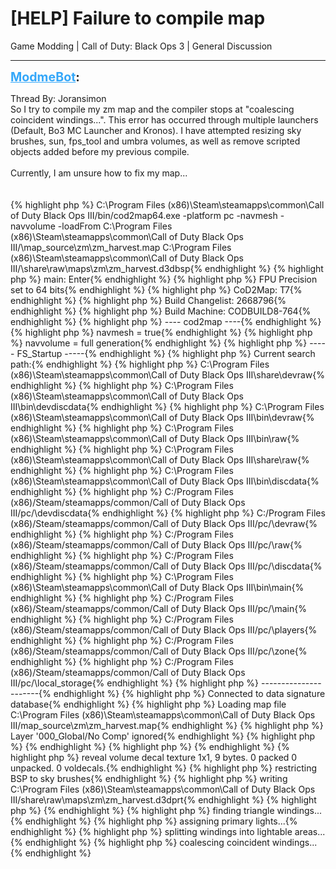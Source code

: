 # [HELP] Failure to compile map
Game Modding | Call of Duty: Black Ops 3 | General Discussion

---
<strong style="font-size: 1.4em;"><span style="text-decoration: underline;text-decoration-color: #34a7f9;"><span style="color:#34a7f9;">ModmeBot</span></span>:</strong>

<p>Thread By: Joransimon<br />So I try to compile my zm map and the compiler stops at &quot;coalescing coincident windings...&quot;. This error has occurred through multiple launchers (Default, Bo3 MC Launcher and Kronos). I have attempted resizing sky brushes, sun, fps_tool and umbra volumes, as well as remove scripted objects added before my previous compile. <br /> <br />Currently, I am unsure how to fix my map...<br /> <br /> <br />{% highlight php %}
C:\Program Files (x86)\Steam\steamapps\common\Call of Duty Black Ops III/bin/cod2map64.exe -platform pc -navmesh -navvolume -loadFrom C:\Program Files (x86)\Steam\steamapps\common\Call of Duty Black Ops III/\map_source\zm\zm_harvest.map C:\Program Files (x86)\Steam\steamapps\common\Call of Duty Black Ops III/\share\raw\maps\zm\zm_harvest.d3dbsp{% endhighlight %}
{% highlight php %}
main: Enter{% endhighlight %}
{% highlight php %}
FPU Precision set to 64 bits{% endhighlight %}
{% highlight php %}
CoD2Map: T7{% endhighlight %}
{% highlight php %}
Build Changelist: 2668796{% endhighlight %}
{% highlight php %}
Build Machine: CODBUILD8-764{% endhighlight %}
{% highlight php %}
---- cod2map ----{% endhighlight %}
{% highlight php %}
navmesh = true{% endhighlight %}
{% highlight php %}
navvolume = full generation{% endhighlight %}
{% highlight php %}
----- FS_Startup -----{% endhighlight %}
{% highlight php %}
Current search path:{% endhighlight %}
{% highlight php %}
C:\Program Files (x86)\Steam\steamapps\common\Call of Duty Black Ops III\share\devraw{% endhighlight %}
{% highlight php %}
C:\Program Files (x86)\Steam\steamapps\common\Call of Duty Black Ops III\bin\devdiscdata{% endhighlight %}
{% highlight php %}
C:\Program Files (x86)\Steam\steamapps\common\Call of Duty Black Ops III\bin\devraw{% endhighlight %}
{% highlight php %}
C:\Program Files (x86)\Steam\steamapps\common\Call of Duty Black Ops III\bin\raw{% endhighlight %}
{% highlight php %}
C:\Program Files (x86)\Steam\steamapps\common\Call of Duty Black Ops III\share\raw{% endhighlight %}
{% highlight php %}
C:\Program Files (x86)\Steam\steamapps\common\Call of Duty Black Ops III\bin\discdata{% endhighlight %}
{% highlight php %}
C:/Program Files (x86)/Steam/steamapps/common/Call of Duty Black Ops III/pc/\devdiscdata{% endhighlight %}
{% highlight php %}
C:/Program Files (x86)/Steam/steamapps/common/Call of Duty Black Ops III/pc/\devraw{% endhighlight %}
{% highlight php %}
C:/Program Files (x86)/Steam/steamapps/common/Call of Duty Black Ops III/pc/\raw{% endhighlight %}
{% highlight php %}
C:/Program Files (x86)/Steam/steamapps/common/Call of Duty Black Ops III/pc/\discdata{% endhighlight %}
{% highlight php %}
C:\Program Files (x86)\Steam\steamapps\common\Call of Duty Black Ops III\bin\main{% endhighlight %}
{% highlight php %}
C:/Program Files (x86)/Steam/steamapps/common/Call of Duty Black Ops III/pc/\main{% endhighlight %}
{% highlight php %}
C:/Program Files (x86)/Steam/steamapps/common/Call of Duty Black Ops III/pc/\players{% endhighlight %}
{% highlight php %}
C:/Program Files (x86)/Steam/steamapps/common/Call of Duty Black Ops III/pc/\zone{% endhighlight %}
{% highlight php %}
C:/Program Files (x86)/Steam/steamapps/common/Call of Duty Black Ops III/pc/\local_storage{% endhighlight %}
{% highlight php %}
----------------------{% endhighlight %}
{% highlight php %}
Connected to data signature database{% endhighlight %}
{% highlight php %}
Loading map file C:\Program Files (x86)\Steam\steamapps\common\Call of Duty Black Ops III/map_source\zm\zm_harvest.map{% endhighlight %}
{% highlight php %}
Layer &#39;000_Global/No Comp&#39; ignored{% endhighlight %}
{% highlight php %}
{% endhighlight %}
{% highlight php %}
{% endhighlight %}
{% highlight php %}
reveal volume decal texture 1x1, 9 bytes. 0 packed 0 unpacked. 0 voldecals.{% endhighlight %}
{% highlight php %}
restricting BSP to sky brushes{% endhighlight %}
{% highlight php %}
writing C:\Program Files (x86)\Steam\steamapps\common\Call of Duty Black Ops III/share\raw\maps\zm\zm_harvest.d3dprt{% endhighlight %}
{% highlight php %}
{% endhighlight %}
{% highlight php %}
finding triangle windings...{% endhighlight %}
{% highlight php %}
assigning primary lights...{% endhighlight %}
{% highlight php %}
splitting windings into lightable areas...{% endhighlight %}
{% highlight php %}
coalescing coincident windings...{% endhighlight %}
</p>
